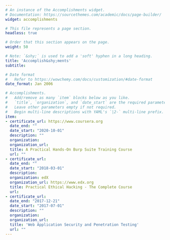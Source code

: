 ```yaml
---
# An instance of the Accomplishments widget.
# Documentation: https://sourcethemes.com/academic/docs/page-builder/
widget: accomplishments

# This file represents a page section.
headless: true

# Order that this section appears on the page.
weight: 50

# Note: `&shy;` is used to add a 'soft' hyphen in a long heading.
title: 'Accomplish&shy;ments'
subtitle:

# Date format
#   Refer to https://wowchemy.com/docs/customization/#date-format
date_format: Jan 2006

# Accomplishments.
#   Add/remove as many `item` blocks below as you like.
#   `title`, `organization`, and `date_start` are the required parameters.
#   Leave other parameters empty if not required.
#   Begin multi-line descriptions with YAML's `|2-` multi-line prefix.
item:
- certificate_url: https://www.coursera.org
  date_end: ""
  date_start: "2020-10-01"
  description: ""
  organization: 
  organization_url: 
  title: A Practical Hands-On Burp Suite Training Course
  url: ""
- certificate_url: 
  date_end: ""
  date_start: "2018-03-01"
  description: 
  organization: edX
  organization_url: https://www.edx.org
  title: Practical Ethical Hacking - The Complete Course
  url: 
- certificate_url: 
  date_end: "2017-12-21"
  date_start: "2017-07-01"
  description: ""
  organization: 
  organization_url: 
  title: 'Web Application Security and Penetration Testing'
  url: ""
---
```

